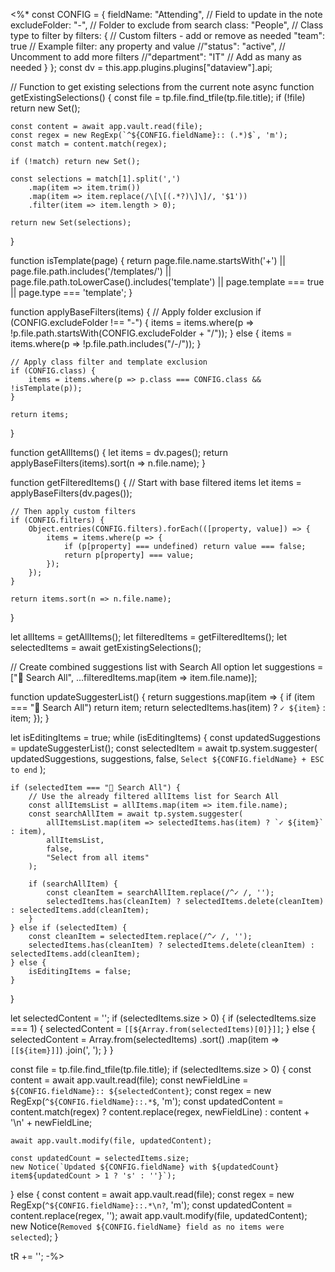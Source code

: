 <%*
const CONFIG = {
    fieldName: "Attending",          // Field to update in the note
    excludeFolder: "-",             // Folder to exclude from search
    class: "People",                // Class type to filter by
    filters: {                      // Custom filters - add or remove as needed
        "team": true                // Example filter: any property and value
        //"status": "active",       // Uncomment to add more filters
        //"department": "IT"        // Add as many as needed
    }
};
const dv = this.app.plugins.plugins["dataview"].api;

// Function to get existing selections from the current note
async function getExistingSelections() {
    const file = tp.file.find_tfile(tp.file.title);
    if (!file) return new Set();
    
    const content = await app.vault.read(file);
    const regex = new RegExp(`^${CONFIG.fieldName}:: (.*)$`, 'm');
    const match = content.match(regex);
    
    if (!match) return new Set();
    
    const selections = match[1].split(',')
        .map(item => item.trim())
        .map(item => item.replace(/\[\[(.*?)\]\]/, '$1'))
        .filter(item => item.length > 0);
    
    return new Set(selections);
}

function isTemplate(page) {
    return page.file.name.startsWith('+') ||
           page.file.path.includes('/templates/') ||
           page.file.path.toLowerCase().includes('template') ||
           page.template === true ||
           page.type === 'template';
}

function applyBaseFilters(items) {
    // Apply folder exclusion
    if (CONFIG.excludeFolder !== "-") {
        items = items.where(p => !p.file.path.startsWith(CONFIG.excludeFolder + "/"));
    } else {
        items = items.where(p => !p.file.path.includes("/-/"));
    }
    
    // Apply class filter and template exclusion
    if (CONFIG.class) {
        items = items.where(p => p.class === CONFIG.class && !isTemplate(p));
    }
    
    return items;
}

function getAllItems() {
    let items = dv.pages();
    return applyBaseFilters(items).sort(n => n.file.name);
}

function getFilteredItems() {
    // Start with base filtered items
    let items = applyBaseFilters(dv.pages());
    
    // Then apply custom filters
    if (CONFIG.filters) {
        Object.entries(CONFIG.filters).forEach(([property, value]) => {
            items = items.where(p => {
                if (p[property] === undefined) return value === false;
                return p[property] === value;
            });
        });
    }
    
    return items.sort(n => n.file.name);
}

let allItems = getAllItems();
let filteredItems = getFilteredItems();
let selectedItems = await getExistingSelections();

// Create combined suggestions list with Search All option
let suggestions = ["🔎 Search All", ...filteredItems.map(item => item.file.name)];

function updateSuggesterList() {
    return suggestions.map(item => {
        if (item === "🔎 Search All") return item;
        return selectedItems.has(item) ? `✓ ${item}` : item;
    });
}

let isEditingItems = true;
while (isEditingItems) {
    const updatedSuggestions = updateSuggesterList();
    const selectedItem = await tp.system.suggester(
        updatedSuggestions,
        suggestions,
        false,
        `Select ${CONFIG.fieldName} + ESC to end`
    );
    
    if (selectedItem === "🔎 Search All") {
        // Use the already filtered allItems list for Search All
        const allItemsList = allItems.map(item => item.file.name);
        const searchAllItem = await tp.system.suggester(
            allItemsList.map(item => selectedItems.has(item) ? `✓ ${item}` : item),
            allItemsList,
            false,
            "Select from all items"
        );
        
        if (searchAllItem) {
            const cleanItem = searchAllItem.replace(/^✓ /, '');
            selectedItems.has(cleanItem) ? selectedItems.delete(cleanItem) : selectedItems.add(cleanItem);
        }
    } else if (selectedItem) {
        const cleanItem = selectedItem.replace(/^✓ /, '');
        selectedItems.has(cleanItem) ? selectedItems.delete(cleanItem) : selectedItems.add(cleanItem);
    } else {
        isEditingItems = false;
    }
}

let selectedContent = '';
if (selectedItems.size > 0) {
    if (selectedItems.size === 1) {
        selectedContent = `[[${Array.from(selectedItems)[0]}]]`;
    } else {
        selectedContent = Array.from(selectedItems)
            .sort()
            .map(item => `[[${item}]]`)
            .join(', ');
    }
}

const file = tp.file.find_tfile(tp.file.title);
if (selectedItems.size > 0) {
    const content = await app.vault.read(file);
    const newFieldLine = `${CONFIG.fieldName}:: ${selectedContent}`;
    const regex = new RegExp(`^${CONFIG.fieldName}::.*$`, 'm');
    const updatedContent = content.match(regex) 
        ? content.replace(regex, newFieldLine)
        : content + '\n' + newFieldLine;
    
    await app.vault.modify(file, updatedContent);
    
    const updatedCount = selectedItems.size;
    new Notice(`Updated ${CONFIG.fieldName} with ${updatedCount} item${updatedCount > 1 ? 's' : ''}`);
} else {
    const content = await app.vault.read(file);
    const regex = new RegExp(`^${CONFIG.fieldName}::.*\n?`, 'm');
    const updatedContent = content.replace(regex, '');
    await app.vault.modify(file, updatedContent);
    new Notice(`Removed ${CONFIG.fieldName} field as no items were selected`);
}

tR += '';
-%>